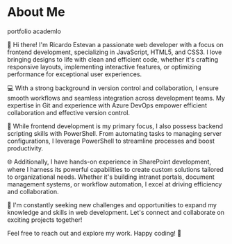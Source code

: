 # About Me
portfolio academlo

👋 Hi there! I'm Ricardo Estevan a passionate web developer with a focus on frontend development, specializing in JavaScript, HTML5, and CSS3. I love bringing designs to life with clean and efficient code, whether it's crafting responsive layouts, implementing interactive features, or optimizing performance for exceptional user experiences.

💻 With a strong background in version control and collaboration, I ensure smooth workflows and seamless integration across development teams. My expertise in Git and experience with Azure DevOps empower efficient collaboration and effective version control.

🔧 While frontend development is my primary focus, I also possess backend scripting skills with PowerShell. From automating tasks to managing server configurations, I leverage PowerShell to streamline processes and boost productivity.

🌐 Additionally, I have hands-on experience in SharePoint development, where I harness its powerful capabilities to create custom solutions tailored to organizational needs. Whether it's building intranet portals, document management systems, or workflow automation, I excel at driving efficiency and collaboration.

🚀 I'm constantly seeking new challenges and opportunities to expand my knowledge and skills in web development. Let's connect and collaborate on exciting projects together!

Feel free to reach out and explore my work. Happy coding! 🎉

